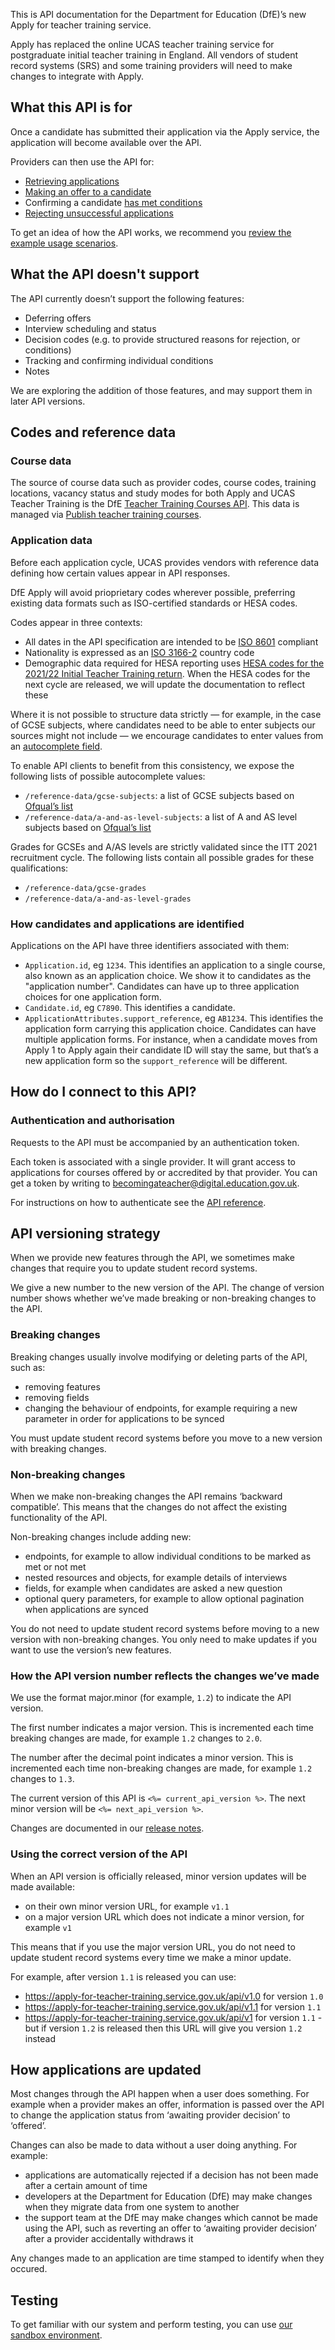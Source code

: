 This is API documentation for the Department for Education (DfE)’s new Apply for teacher training service.

Apply has replaced the online UCAS teacher training service for postgraduate initial teacher training in England. All vendors of student record systems (SRS) and some training providers will need to make changes to integrate with Apply.

## What this API is for

Once a candidate has submitted their application via the Apply service, the application will become available over the API.

Providers can then use the API for:

- [Retrieving applications](/api-docs/reference/#get-applications)
- [Making an offer to a candidate](/api-docs/reference/#post-applications-application_id-offer)
- Confirming a candidate [has met conditions](/api-docs/reference/#post-applications-application_id-confirm-conditions-met)
- [Rejecting unsuccessful applications](/api-docs/reference/#post-applications-application_id-reject)

To get an idea of how the API works, we recommend you [review the example usage scenarios](/api-docs/usage-scenarios).

## What the API doesn't support

The API currently doesn’t support the following features:

- Deferring offers
- Interview scheduling and status
- Decision codes (e.g. to provide structured reasons for rejection, or conditions)
- Tracking and confirming individual conditions
- Notes

We are exploring the addition of those features, and may support them in later API versions.

## Codes and reference data

### Course data

The source of course data such as provider codes, course codes, training locations, vacancy status and study modes for both Apply and UCAS Teacher Training is the DfE [Teacher Training Courses API](https://api.publish-teacher-training-courses.service.gov.uk/). This data is managed via [Publish teacher training courses](https://www.publish-teacher-training-courses.service.gov.uk/sign-in).

### Application data

Before each application cycle, UCAS provides vendors with reference data defining how certain values appear in API responses.

DfE Apply will avoid prioprietary codes wherever possible, preferring existing data formats such as ISO-certified standards or HESA codes.

Codes appear in three contexts:

- All dates in the API specification are intended to be [ISO 8601](https://www.iso.org/iso-8601-date-and-time-format.html) compliant
- Nationality is expressed as an [ISO 3166-2](https://www.iso.org/iso-3166-country-codes.html) country code
- Demographic data required for HESA reporting uses [HESA codes for the 2021/22 Initial Teacher Training return](https://www.hesa.ac.uk/collection/c21053). When the HESA codes for the next cycle are released, we will update the documentation to reflect these

Where it is not possible to structure data strictly — for example, in the case of GCSE subjects, where candidates need to be able to enter subjects our sources might not include — we encourage candidates to enter values from an [autocomplete field](https://designnotes.blog.gov.uk/2017/04/20/were-building-an-autocomplete/).

To enable API clients to benefit from this consistency, we expose the following lists of possible autocomplete values:

- `/reference-data/gcse-subjects`: a list of GCSE subjects based on [Ofqual’s list](https://register.ofqual.gov.uk/Download)
- `/reference-data/a-and-as-level-subjects`: a list of A and AS level subjects based on [Ofqual’s list](https://register.ofqual.gov.uk/Download)

Grades for GCSEs and A/AS levels are strictly validated since the ITT 2021 recruitment cycle. The following lists contain all possible grades for these qualifications:

- `/reference-data/gcse-grades`
- `/reference-data/a-and-as-level-grades`

### How candidates and applications are identified

Applications on the API have three identifiers associated with them:

- `Application.id`, eg `1234`. This identifies an application to a single course, also known as an application choice. We show it to candidates as the "application number". Candidates can have up to three application choices for one application form.
- `Candidate.id`, eg `C7890`. This identifies a candidate.
- `ApplicationAttributes.support_reference`, eg `AB1234`. This identifies the application form carrying this application choice. Candidates can have multiple application forms. For instance, when a candidate moves from Apply 1 to Apply again their candidate ID will stay the same, but that’s a new application form so the `support_reference` will be different.

## How do I connect to this API?

### Authentication and authorisation

Requests to the API must be accompanied by an authentication token.

Each token is associated with a single provider. It will grant access to applications for courses offered by or accredited by that provider. You can get a token by writing to [becomingateacher@digital.education.gov.uk](mailto:becomingateacher@digital.education.gov.uk).

For instructions on how to authenticate see the [API reference](/api-docs/reference#authentication).

## API versioning strategy

When we provide new features through the API, we sometimes make changes that require you to update student record systems.

We give a new number to the new version of the API. The change of version number shows whether we’ve made breaking or non-breaking changes to the API.

### Breaking changes

Breaking changes usually involve modifying or deleting parts of the API, such as:

- removing features
- removing fields
- changing the behaviour of endpoints, for example requiring a new parameter in order for applications to be synced

You must update student record systems before you move to a new version with breaking changes.

### Non-breaking changes

When we make non-breaking changes the API remains ‘backward compatible’. This means that the changes do not affect the existing functionality of the API.

Non-breaking changes include adding new:

- endpoints, for example to allow individual conditions to be marked as met or not met
- nested resources and objects, for example details of interviews
- fields, for example when candidates are asked a new question
- optional query parameters, for example to allow optional pagination when applications are synced

You do not need to update student record systems before moving to a new version with non-breaking changes. You only need to make updates if you want to use the version’s new features.

### How the API version number reflects the changes we’ve made

We use the format major.minor (for example, `1.2`) to indicate the API version.

The first number indicates a major version. This is incremented each time breaking changes are made, for example `1.2` changes to `2.0`.

The number after the decimal point indicates a minor version. This is incremented each time non-breaking changes are made, for example `1.2` changes to `1.3`.

The current version of this API is `<%= current_api_version %>`. The next minor version will be `<%= next_api_version %>`.

Changes are documented in our [release notes](/api-docs/release-notes).

### Using the correct version of the API

When an API version is officially released, minor version updates will be made available:

- on their own minor version URL, for example `v1.1`
- on a major version URL which does not indicate a minor version, for example `v1`

This means that if you use the major version URL, you do not need to update student record systems every time we make a minor update.

For example, after version `1.1` is released you can use:

- <https://apply-for-teacher-training.service.gov.uk/api/v1.0> for version `1.0`
- <https://apply-for-teacher-training.service.gov.uk/api/v1.1> for version `1.1`
- <https://apply-for-teacher-training.service.gov.uk/api/v1> for version `1.1` - but if version `1.2` is released then this URL will give you version `1.2` instead

## How applications are updated

Most changes through the API happen when a user does something. For example when a provider makes an offer, information is passed over the API to change the application status from ‘awaiting provider decision’ to ‘offered’.

Changes can also be made to data without a user doing anything. For example:

- applications are automatically rejected if a decision has not been made after a certain amount of time
- developers at the Department for Education (DfE) may make changes when they migrate data from one system to another
- the support team at the DfE may make changes which cannot be made using the API, such as reverting an offer to ‘awaiting provider decision’ after a provider accidentally withdraws it

Any changes made to an application are time stamped to identify when they occured.

## Testing

To get familiar with our system and perform testing, you can use [our sandbox environment](https://sandbox.apply-for-teacher-training.service.gov.uk).
